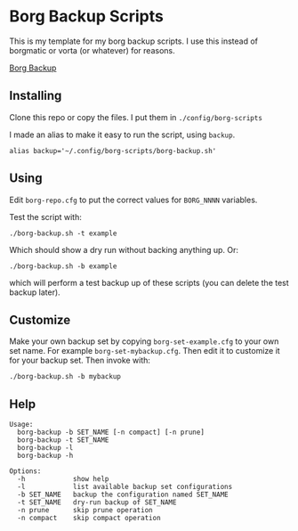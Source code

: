 # Borg Backup Scripts

This is my template for my borg backup scripts. I use this instead of borgmatic
or vorta (or whatever) for reasons.

[Borg Backup](https://borgbackup.readthedocs.io/en/stable/)

## Installing

Clone this repo or copy the files. I put them in `./config/borg-scripts`

I made an alias to make it easy to run the script, using `backup`.

    alias backup='~/.config/borg-scripts/borg-backup.sh'

## Using

Edit `borg-repo.cfg` to put the correct values for `BORG_NNNN` variables.

Test the script with:

    ./borg-backup.sh -t example

Which should show a dry run without backing anything up. Or:

    ./borg-backup.sh -b example

which will perform a test backup up of these scripts (you can delete the test
backup later).

## Customize

Make your own backup set by copying `borg-set-example.cfg` to your own set
name. For example `borg-set-mybackup.cfg`. Then edit it to customize it for
your backup set. Then invoke with:

    ./borg-backup.sh -b mybackup

## Help

    Usage:
      borg-backup -b SET_NAME [-n compact] [-n prune]
      borg-backup -t SET_NAME
      borg-backup -l
      borg-backup -h

    Options:
      -h            show help
      -l            list available backup set configurations
      -b SET_NAME   backup the configuration named SET_NAME
      -t SET_NAME   dry-run backup of SET_NAME
      -n prune      skip prune operation
      -n compact    skip compact operation
